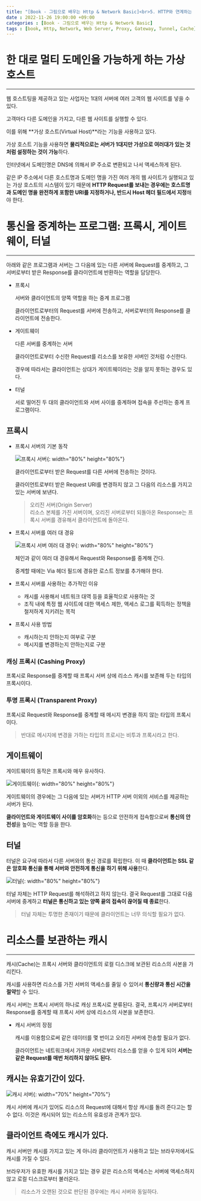 ```yaml
---
title: "[Book - 그림으로 배우는 Http & Network Basic]<br>5. HTTP와 연계하는 웹서버"
date : 2022-11-26 19:00:00 +09:00
categories : [Book - 그림으로 배우는 Http & Network Basic]
tags : [book, Http, Network, Web Server, Proxy, Gateway, Tunnel, Cache]
---
```


# 한 대로 멀티 도메인을 가능하게 하는 가상 호스트

---

웹 호스트팅을 제공하고 있는 사업자는 1대의 서버에 여러 고객의 웹 사이트를 넣을 수 있다.

고객마다 다른 도메인을 가지고, 다른 웹 사이트를 실행할 수 있다.

이를 위해 **가상 호스트(Virtual Host)**라는 기능을 사용하고 있다.

가상 호스트 기능을 사용하면 **물리적으로는 서버가 1대지만 가상으로 여러대가 있는 것처럼 설정하는 것이 가능**하다.

인터넷에서 도메인명은 DNS에 의해서 IP 주소로 변환되고 나서 액세스하게 된다.

같은 IP 주소에서 다른 호스트명과 도메인 명을 가진 여러 개의 웹 사이트가 실행되고 있는 가상 호스트의 시스템이 있기 때문에 **HTTP Request를 보내는 경우에는 호스트명과 도메인 명을 완전하게 포함한 URI를 지정하거나, 반드시 Host 헤더 필드에서 지정**해야 한다.

# 통신을 중계하는 프로그램: 프록시, 게이트웨이, 터널

---

아래와 같은 프로그램과 서버는 그 다음에 있는 다른 서버에 Request를 중계하고, 그 서버로부터 받은 Response를 클라이언트에 반환하는 역할을 담당한다.

- 프록시
    
    서버와 클라이언트의 양쪽 역할을 하는 중계 프로그램
    
    클라이언트로부터의 Request를 서버에 전송하고, 서버로부터의 Response를 클라이언트에 전송한다.
    
- 게이트웨이
    
    다른 서버를 중계하는 서버
    
    클라이언트로부터 수신한 Request를 리소스를 보유한 서버인 것처럼 수신한다.
    
    경우에 따라서는 클라이언트는 상대가 게이트웨이라는 것을 알지 못하는 경우도 있다.
    
- 터널
    
    서로 떨어진 두 대의 클라이언트와 서버 사이를 중계하며 접속을 주선하는 중계 프로그램이다.
    

## 프록시

- 프록시 서버의 기본 동작
    
    ![프록시 서버](https://drive.google.com/uc?id=1sdHYCqt_fCm7hYmHXKMjgKMOWHPetHJY){: width="80%" height="80%"}
    
    클라이언트로부터 받은 Request를 다른 서버에 전송하는 것이다.
    
    클라이언트로부터 받은 Request URI를 변경하지 않고 그 다음의 리소스를 가지고 있는 서버에 보낸다.
    
    > 오리진 서버(Origin Server)<br>
    > 리소스 본체를 가진 서버이며, 오리진 서버로부터 되돌아온 Response는 프록시 서버를 경유해서 클라이언트에 돌아온다.

- 프록시 서버를 여러 대 경유
    
    ![프록시 서버 여러 대 경우](https://drive.google.com/uc?id=1kO_DF8KMagOqwqhVBhlV3oaE3nIpT6jW){: width="80%" height="80%"}
    
    체인과 같이 여러 대 경유해서 Request와 Response를 중계해 간다.
    
    중계할 때에는 Via 헤더 필드에 경유한 로스트 정보를 추가해야 한다.
    
- 프록시 서버를 사용하는 추가적인 이유
    - 캐시를 사용해서 네트워크 대역 등을 효율적으로 사용하는 것
    - 조직 내에 특정 웹 사이트에 대한 액세스 제한, 액세스 로그를 획득하는 정책을 철저하게 지키려는 목적

- 프록시 사용 방법
    - 캐시하는지 안하는지 여부로 구분
    - 메시지를 변경하는지 안하는지로 구분

### 캐싱 프록시 (Cashing Proxy)

프록시로 Response를 중계할 때 프록시 서버 상에 리소스 캐시를 보존해 두는 타입의 프록시이다.

### 투명 프록시 (Transparent Proxy)

프록시로 Request와 Response를 중계할 때 메시지 변경을 하지 않는 타입의 프록시이다.

> 반대로 메시지에 변경을 가하는 타입의 프로시는 비투과 프록시라고 한다.

## 게이트웨이

게이트웨이의 동작은 프록시와 매우 유사하다.

![게이트웨이](https://drive.google.com/uc?id=1ARm1h7cIEQKlzsT8A2HMSTsVxa0KMTkE){: width="80%" height="80%"}

게이트웨이의 경우에는 그 다음에 있는 서버가 HTTP 서버 이외의 서비스를 제공하는 서버가 된다.

**클라이언트와 게이트웨이 사이를 암호화**하는 등으로 안전하게 접속함으로써 **통신의 안전성**을 높이는 역할 등을 한다.

## 터널

터널은 요구에 따라서 다른 서버와의 통신 경로를 확립한다. 이 때 **클라이언트는 SSL 같은 암호화 통신을 통해 서버와 안전하게 통신을 하기 위해 사용**한다.

![터널](https://drive.google.com/uc?id=1-9DTC6R6XwxQpDxfNPZt2dZCIF_Jz6tf){: width="80%" height="80%"}

터널 자체는 HTTP Request를 해석하려고 하지 않는다. 결국 Request를 그대로 다음 서버에 중계하고 **터널은 통신하고 있는 양쪽 끝의 접속이 끊어질 때 종료**한다.

> 터널 자체는 투명한 존재이기 때문에 클라이언트는 너무 의식할 필요가 없다.

# 리소스를 보관하는 캐시

---

캐시(Cache)는 프록시 서버와 클라이언트의 로컬 디스크에 보관된 리소스의 사본을 가리킨다.

캐시를 사용하면 리소스를 가진 서버의 액세스를 줄일 수 있어서 **통신량과 통신 시간을 절약**할 수 있다.

캐시 서버는 프록시 서버의 하나로 캐싱 프록시로 분류된다. 결국, 프록시가 서버로부터 Response를 중계할 때 프록시 서버 상에 리소스의 사본을 보존한다.

- 캐시 서버의 장점
    
    캐시를 이용함으로써 같은 데이터를 몇 번이고 오리진 서버에 전송할 필요가 없다.
    
    클라이언트는 네트워크에서 가까운 서버로부터 리소스를 얻을 수 있게 되어 **서버는 같은 Request를 매번 처리하지 않아도 된다.**
    

## 캐시는 유효기간이 있다.

![캐시 서버](https://drive.google.com/uc?id=1Hs0zjNoR5NG-qT6U6lmGFOe7MM45J3ds){: width="70%" height="70%"}

캐시 서버에 캐시가 있어도 리소스의 Request에 대해서 항상 캐시를 돌려 준다고는 할 수 없다. 이것은 캐시되어 있는 리소스의 유효성과 관계가 있다.

## 클라이언트 측에도 캐시가 있다.

캐시 서버만 캐시를 가지고 있는 게 아니라 클라이언트가 사용하고 있는 브라우저에서도 캐시를 가질 수 있다.

브라우저가 유효한 캐시를 가지고 있는 경우 같은 리소스의 액세스는 서버에 액세스하지 않고 로컬 디스크로부터 불러온다.

> 리소스가 오랜된 것으로 판단된 경우에는 캐시 서버와 동일하다.
